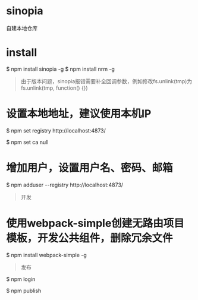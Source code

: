# sinopia
自建本地仓库

# install
$ npm install sinopia -g
$ npm install nrm -g

> 由于版本问题，sinopia报错需要补全回调参数，例如修改fs.unlink(tmp)为fs.unlink(tmp, function() {})

# 设置本地地址，建议使用本机IP
$ npm set registry http://localhost:4873/

$ npm set ca null

# 增加用户，设置用户名、密码、邮箱
$ npm adduser --registry http://localhost:4873/

> 开发

# 使用webpack-simple创建无路由项目模板，开发公共组件，删除冗余文件
$ npm install webpack-simple -g

> 发布

$ npm login

$ npm publish
